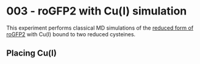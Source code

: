 # 003 - roGFP2 with Cu(I) simulation

This experiment performs classical MD simulations of the [reduced form of roGFP2](../../methods/01-protocols/gfp-definitions.md#reduced-form) with Cu(I) bound to two reduced cysteines.

## Placing Cu(I)

<div id="cu-placed-view" class="mol-container"></div>
<script>
var uri = './structures/protein/1JC0-Cu.pdb';
jQuery.ajax( uri, {
    success: function(data) {
        // https://3dmol.org/doc/GLViewer.html
        let viewer = $3Dmol.createViewer(
            document.querySelector('#cu-placed-view'),
            { backgroundAlpha: '0.0' }
        );
        viewer.addModelsAsFrames(data, "pdb");
        viewer.setStyle({}, {cartoon: {color: 'spectrum'}});
        viewer.setStyle({resn: 'CRO'}, {stick: {}, cartoon: {color: "spectrum"}});
        viewer.setStyle(
            {chain: 'A', resi: '145'}, {stick: {}, cartoon: {color: "spectrum", opacity: 0.95}}
        );
        viewer.setStyle(
            {chain: 'A', resi: '146'}, {cartoon: {color: "spectrum", opacity: 0.95}}
        );
        viewer.setStyle(
            {chain: 'A', resi: '202'}, {stick: {}, cartoon: {color: "spectrum", opacity: 0.95}}
        );
        viewer.setStyle(
            {chain: 'A', resi: '203'}, {cartoon: {color: "spectrum", opacity: 0.95}}
        );
        viewer.setStyle({resn: 'CU1'}, {sphere: {size: 0.4, color: "0xa52a2a"}});
        viewer.setView([ -36.9147351738292, -38.79385525105598, -34.28640214794895, 72.28733464747603, 0.2666368765879281, -0.19611494476442937, 0.7836729219496249, 0.5256428976847463 ]);
        viewer.setClickable({}, true, function(atom,viewer,event,container) {
            console.log(viewer.getView());
        });
        viewer.render();
    },
    error: function(hdr, status, err) {
        console.error( "Failed to load " + uri + ": " + err );
    },
});
</script>
